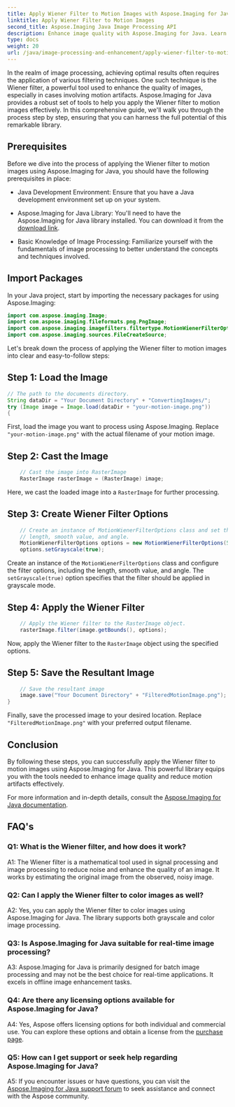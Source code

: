 ```yaml
---
title: Apply Wiener Filter to Motion Images with Aspose.Imaging for Java
linktitle: Apply Wiener Filter to Motion Images
second_title: Aspose.Imaging Java Image Processing API
description: Enhance image quality with Aspose.Imaging for Java. Learn to apply the Wiener filter to motion images step by step. Optimize your image processing.
type: docs
weight: 20
url: /java/image-processing-and-enhancement/apply-wiener-filter-to-motion-images.html/
---
```


In the realm of image processing, achieving optimal results often requires the application of various filtering techniques. One such technique is the Wiener filter, a powerful tool used to enhance the quality of images, especially in cases involving motion artifacts. Aspose.Imaging for Java provides a robust set of tools to help you apply the Wiener filter to motion images effectively. In this comprehensive guide, we'll walk you through the process step by step, ensuring that you can harness the full potential of this remarkable library.

## Prerequisites

Before we dive into the process of applying the Wiener filter to motion images using Aspose.Imaging for Java, you should have the following prerequisites in place:

- Java Development Environment: Ensure that you have a Java development environment set up on your system.

- Aspose.Imaging for Java Library: You'll need to have the Aspose.Imaging for Java library installed. You can download it from the [download link](https://releases.aspose.com/imaging/java/).

- Basic Knowledge of Image Processing: Familiarize yourself with the fundamentals of image processing to better understand the concepts and techniques involved.

## Import Packages

In your Java project, start by importing the necessary packages for using Aspose.Imaging:

```java
import com.aspose.imaging.Image;
import com.aspose.imaging.fileformats.png.PngImage;
import com.aspose.imaging.imagefilters.filtertype.MotionWienerFilterOptions;
import com.aspose.imaging.sources.FileCreateSource;
```

Let's break down the process of applying the Wiener filter to motion images into clear and easy-to-follow steps:

## Step 1: Load the Image

```java
// The path to the documents directory.
String dataDir = "Your Document Directory" + "ConvertingImages/";
try (Image image = Image.load(dataDir + "your-motion-image.png"))
{
```

First, load the image you want to process using Aspose.Imaging. Replace `"your-motion-image.png"` with the actual filename of your motion image.

## Step 2: Cast the Image

```java
    // Cast the image into RasterImage
    RasterImage rasterImage = (RasterImage) image;
```

Here, we cast the loaded image into a `RasterImage` for further processing.

## Step 3: Create Wiener Filter Options

```java
    // Create an instance of MotionWienerFilterOptions class and set the
    // length, smooth value, and angle.
    MotionWienerFilterOptions options = new MotionWienerFilterOptions(50, 9, 90);
    options.setGrayscale(true);
```

Create an instance of the `MotionWienerFilterOptions` class and configure the filter options, including the length, smooth value, and angle. The `setGrayscale(true)` option specifies that the filter should be applied in grayscale mode.

## Step 4: Apply the Wiener Filter

```java
    // Apply the Wiener filter to the RasterImage object.
    rasterImage.filter(image.getBounds(), options);
```

Now, apply the Wiener filter to the `RasterImage` object using the specified options.

## Step 5: Save the Resultant Image

```java
    // Save the resultant image
    image.save("Your Document Directory" + "FilteredMotionImage.png");
}
```

Finally, save the processed image to your desired location. Replace `"FilteredMotionImage.png"` with your preferred output filename.

## Conclusion

By following these steps, you can successfully apply the Wiener filter to motion images using Aspose.Imaging for Java. This powerful library equips you with the tools needed to enhance image quality and reduce motion artifacts effectively.

For more information and in-depth details, consult the [Aspose.Imaging for Java documentation](https://reference.aspose.com/imaging/java/).

## FAQ's

### Q1: What is the Wiener filter, and how does it work?

A1: The Wiener filter is a mathematical tool used in signal processing and image processing to reduce noise and enhance the quality of an image. It works by estimating the original image from the observed, noisy image.

### Q2: Can I apply the Wiener filter to color images as well?

A2: Yes, you can apply the Wiener filter to color images using Aspose.Imaging for Java. The library supports both grayscale and color image processing.

### Q3: Is Aspose.Imaging for Java suitable for real-time image processing?

A3: Aspose.Imaging for Java is primarily designed for batch image processing and may not be the best choice for real-time applications. It excels in offline image enhancement tasks.

### Q4: Are there any licensing options available for Aspose.Imaging for Java?

A4: Yes, Aspose offers licensing options for both individual and commercial use. You can explore these options and obtain a license from the [purchase page](https://purchase.aspose.com/buy).

### Q5: How can I get support or seek help regarding Aspose.Imaging for Java?

A5: If you encounter issues or have questions, you can visit the [Aspose.Imaging for Java support forum](https://forum.aspose.com/) to seek assistance and connect with the Aspose community.
